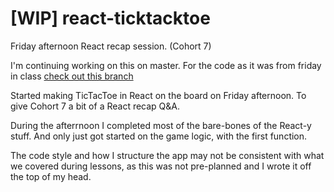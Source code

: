 # [WIP] react-ticktacktoe
Friday afternoon React recap session. (Cohort 7)

I'm continuing working on this on master. For the code as it was from friday in class [check out this branch](https://github.com/CraigMorton/react-tictactoe/tree/from-friday)

Started making TicTacToe in React on the board on Friday afternoon. To give Cohort 7 a bit of a React recap Q&A.

During the afterrnoon I completed most of the bare-bones of the React-y stuff. And only just got started on the game logic, with the first function.

The code style and how I structure the app may not be consistent with what we covered during lessons, as this was not pre-planned and I wrote it off the top of my head.
